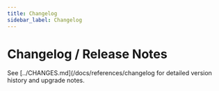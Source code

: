 ```yaml
---
title: Changelog
sidebar_label: Changelog
---
```


# Changelog / Release Notes

See [../CHANGES.md](/docs/references/changelog for detailed version history and upgrade notes.
